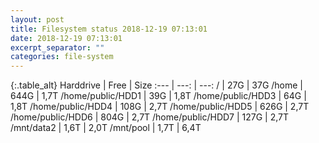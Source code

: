 ```yaml
---
layout: post
title: Filesystem status 2018-12-19 07:13:01
date: 2018-12-19 07:13:01
excerpt_separator: ""
categories: file-system
---
```

{:.table_alt}
Harddrive | Free | Size
:--- | ---: | ---:
/ | 27G | 37G
/home | 644G | 1,7T
/home/public/HDD1 | 39G | 1,8T
/home/public/HDD3 | 64G | 1,8T
/home/public/HDD4 | 108G | 2,7T
/home/public/HDD5 | 626G | 2,7T
/home/public/HDD6 | 804G | 2,7T
/home/public/HDD7 | 127G | 2,7T
/mnt/data2 | 1,6T | 2,0T
/mnt/pool | 1,7T | 6,4T
